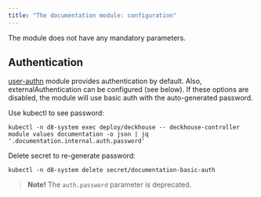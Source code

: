 ```yaml
---
title: "The documentation module: configuration"
---
```


The module does not have any mandatory parameters.

<!-- SCHEMA -->

## Authentication

[user-authn](/documentation/v1/modules/150-user-authn/) module provides authentication by default. Also, externalAuthentication can be configured (see below).
If these options are disabled, the module will use basic auth with the auto-generated password.

Use kubectl to see password:

```shell
kubectl -n d8-system exec deploy/deckhouse -- deckhouse-controller module values documentation -o json | jq '.documentation.internal.auth.password'
```

Delete secret to re-generate password:

```shell
kubectl -n d8-system delete secret/documentation-basic-auth
```

> **Note!** The `auth.password` parameter is deprecated.
